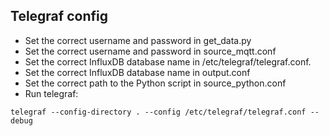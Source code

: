 ## Telegraf config
- Set the correct username and password in get_data.py
- Set the correct username and password in source_mqtt.conf
- Set the correct InfluxDB database name in /etc/telegraf/telegraf.conf.
- Set the correct InfluxDB database name in output.conf
- Set the correct path to the Python script in source_python.conf
- Run telegraf:
```
telegraf --config-directory . --config /etc/telegraf/telegraf.conf --debug
```
